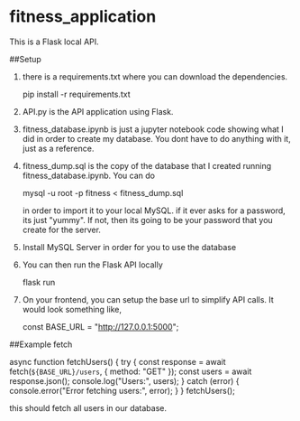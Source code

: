 # fitness_application

This is a Flask local API.

##Setup
1. there is a requirements.txt where you can download the dependencies.

   pip install -r requirements.txt
   
3. API.py is the API application using Flask.
4. fitness_database.ipynb is just a jupyter notebook code showing what I did in order to create my database. You dont have to do anything with it, just as a reference.
5. fitness_dump.sql is the copy of the database that I created running fitness_database.ipynb. You can do

   mysql -u root -p fitness < fitness_dump.sql

   in order to import it to your local MySQL. if it ever asks for a password, its just "yummy". If not, then its going to be your password that you create for the server.
6. Install MySQL Server in order for you to use the database
7. You can then run the Flask API locally

   flask run

8. On your frontend, you can setup the base url to simplify API calls. It would look something like,

   const BASE_URL = "http://127.0.0.1:5000";

##Example fetch

async function fetchUsers() {
    try {
        const response = await fetch(`${BASE_URL}/users`, {
            method: "GET"
        });
        const users = await response.json();
        console.log("Users:", users);
    } catch (error) {
        console.error("Error fetching users:", error);
    }
}
fetchUsers();

this should fetch all users in our database.


   
   
